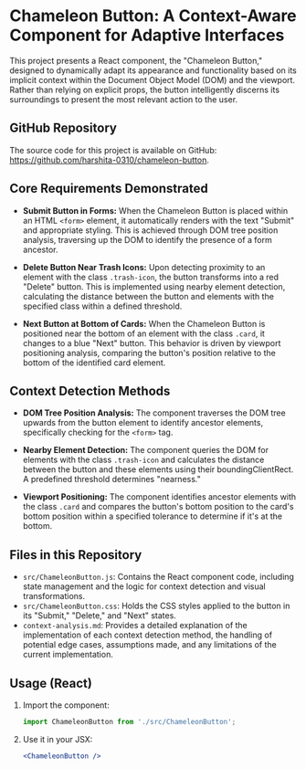 # Chameleon Button: A Context-Aware Component for Adaptive Interfaces

This project presents a React component, the "Chameleon Button," designed to dynamically adapt its appearance and functionality based on its implicit context within the Document Object Model (DOM) and the viewport. Rather than relying on explicit props, the button intelligently discerns its surroundings to present the most relevant action to the user.

## GitHub Repository

The source code for this project is available on GitHub: https://github.com/harshita-0310/chameleon-button.

## Core Requirements Demonstrated

* **Submit Button in Forms:** When the Chameleon Button is placed within an HTML `<form>` element, it automatically renders with the text "Submit" and appropriate styling. This is achieved through DOM tree position analysis, traversing up the DOM to identify the presence of a form ancestor.

* **Delete Button Near Trash Icons:** Upon detecting proximity to an element with the class `.trash-icon`, the button transforms into a red "Delete" button. This is implemented using nearby element detection, calculating the distance between the button and elements with the specified class within a defined threshold.

* **Next Button at Bottom of Cards:** When the Chameleon Button is positioned near the bottom of an element with the class `.card`, it changes to a blue "Next" button. This behavior is driven by viewport positioning analysis, comparing the button's position relative to the bottom of the identified card element.

## Context Detection Methods

* **DOM Tree Position Analysis:** The component traverses the DOM tree upwards from the button element to identify ancestor elements, specifically checking for the `<form>` tag.

* **Nearby Element Detection:** The component queries the DOM for elements with the class `.trash-icon` and calculates the distance between the button and these elements using their boundingClientRect. A predefined threshold determines "nearness."

* **Viewport Positioning:** The component identifies ancestor elements with the class `.card` and compares the button's bottom position to the card's bottom position within a specified tolerance to determine if it's at the bottom.

## Files in this Repository

* `src/ChameleonButton.js`: Contains the React component code, including state management and the logic for context detection and visual transformations.
* `src/ChameleonButton.css`: Holds the CSS styles applied to the button in its "Submit," "Delete," and "Next" states.
* `context-analysis.md`: Provides a detailed explanation of the implementation of each context detection method, the handling of potential edge cases, assumptions made, and any limitations of the current implementation.

## Usage (React)

1.  Import the component:

    ```javascript
    import ChameleonButton from './src/ChameleonButton';
    ```

2.  Use it in your JSX:

    ```jsx
    <ChameleonButton />
    ```


